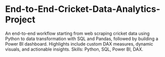 # End-to-End-Cricket-Data-Analytics-Project
An end-to-end workflow starting from web scraping cricket data using Python to data transformation with SQL and Pandas, followed by building a Power BI dashboard. Highlights include custom DAX measures, dynamic visuals, and actionable insights. Skills: Python, SQL, Power BI, DAX.
